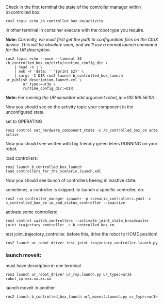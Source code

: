 Check in the first terminal the state of the controller manager within b»controlled box:

```
ros2 topic echo /b_controlled_box_cm/activity
```

In other terminal in container execute with the robot type you require.

**Note:** *Currently, we must first get the path to configuration files on the CtrlX device. This will be obsolete soon, and we'll use a normal launch command for the UR description.*
```
ros2 topic echo --once --timeout 30 /b_controlled_box_cm/ctrlx/runtime_config_dir \
    | head -n 1 \
    | awk -F 'data: ' '{print $2}' \
    | xargs -I DIR ros2 launch b_controlled_box_launch ur_publish_description.launch.xml \
        ur_type:=ur3e \
        runtime_config_dir:=DIR
```

**Note:** *For running the UR simulator add argument robot_ip:=192.169.56.101*

Now you should see on the activity topic your component in the unconfigured state.

set to OPERATING

```
ros2 control set_hardware_component_state -c /b_controlled_box_cm ur3e active
```

Now you should see written with big friendly green leters RUNNING on your robot.

load controllers:

```
ros2 launch b_controlled_box_launch load_controllers_for_the_scenario.launch.xml
```

Now you should see bunch of controllers beeing in inactive state.

sometimes, a controller is skipped. to launch a specific controller, do:

```
ros2 run controller_manager spawner -p scenario_controllers.yaml -c b_controlled_box_cm io_and_status_controller --inactive
```

activate some controllers:

```
ros2 control switch_controllers --activate joint_state_broadcaster joint_trajectory_controller -c b_controlled_box_cm
```

test joint_trajectory_controller. before this, drive the robot to HOME position!

```
ros2 launch ur_robot_driver test_joint_trajectory_controller.launch.py
```

### launch moveit:

must have description in one terminal

```
ros2 launch ur_robot_driver ur_rsp.launch.py ur_type:=ur3e robot_ip:=xx.xx.xx.xx
```
launch moveit in another

```
ros2 launch b_controlled_box_launch ur\_moveit.launch.py ur_type:=ur3e
```
